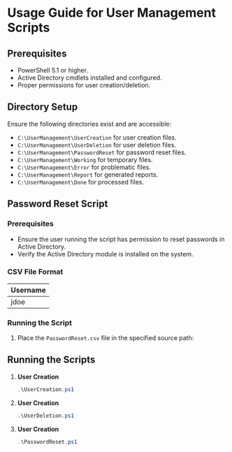 # Usage Guide for User Management Scripts

## Prerequisites
- PowerShell 5.1 or higher.
- Active Directory cmdlets installed and configured.
- Proper permissions for user creation/deletion.

## Directory Setup
Ensure the following directories exist and are accessible:
- `C:\UserManagement\UserCreation` for user creation files.
- `C:\UserManagement\UserDeletion` for user deletion files.
- `C:\UserManagement\PasswordReset` for password reset files.
- `C:\UserManagement\Working` for temporary files.
- `C:\UserManagement\Error` for problematic files.
- `C:\UserManagement\Report` for generated reports.
- `C:\UserManagement\Done` for processed files.

## Password Reset Script

### Prerequisites
- Ensure the user running the script has permission to reset passwords in Active Directory.
- Verify the Active Directory module is installed on the system.

### CSV File Format
| Username  |
|-----------|
| jdoe      |

### Running the Script
1. Place the `PasswordReset.csv` file in the specified source path:


## Running the Scripts
1. **User Creation**
   ```powershell
   .\UserCreation.ps1

2. **User Creation**
   ```powershell
   .\UserDeletion.ps1

3. **User Creation**
   ```powershell
   .\PasswordReset.ps1
